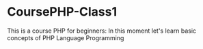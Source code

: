 # CoursePHP-Class1
This is a course PHP for beginners: In this moment let's learn basic concepts of PHP Language Programming 
